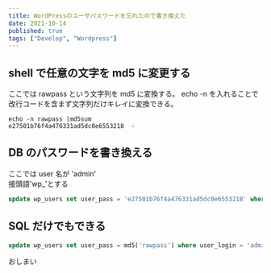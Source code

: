 ```yaml
---
title: WordPressのユーザパスワードを忘れたので書き換えた
date: 2021-10-14
published: true
tags: ["Develop", "Wordpress"]
---
```


## shell で任意の文字を md5 に変更する

ここでは rawpass という文字列を md5 に変換する。
echo -n を入れることで改行コードを含まず文字列だけキレイに変換できる。

```shell
echo -n rawpass |md5sum
e27501b76f4a476331ad5dc0e6553218  -
```

## DB のパスワードを書き換える

ここでは user 名が 'admin'  
接頭語'wp\_'とする

```sql
update wp_users set user_pass = 'e27501b76f4a476331ad5dc0e6553218' where user_login = 'admin';
```

## SQL だけでもできる

```sql
update wp_users set user_pass = md5('rawpass') where user_login = 'admin';

```

おしまい
